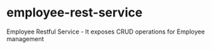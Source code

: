 # employee-rest-service
Employee Restful Service - It exposes CRUD operations for Employee management
